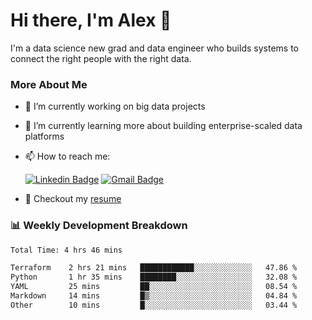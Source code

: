# Hi there, I'm Alex  👋

I'm a data science new grad and data engineer who builds systems to connect the right people with the right data. 

### More About Me

- 🔭 I’m currently working on big data projects
- 🌱 I’m currently learning more about building enterprise-scaled data platforms
- 📫 How to reach me:

  [![Linkedin Badge](https://img.shields.io/badge/LinkedIn-0077B5?style=for-the-badge&logo=linkedin&logoColor=white)](https://www.linkedin.com/in/alex-chen-112523chen/) [![Gmail Badge](https://img.shields.io/badge/Gmail-D14836?style=for-the-badge&logo=gmail&logoColor=white)](mailto:itsalexchen@gmail.com)
- 📝 Checkout my [resume](https://itsalexchen.vercel.app/AlexChenResume.pdf)



### 📊 Weekly Development Breakdown
<!--START_SECTION:waka-->

```txt
Total Time: 4 hrs 46 mins

Terraform    2 hrs 21 mins   ████████████░░░░░░░░░░░░░   47.86 %
Python       1 hr 35 mins    ████████░░░░░░░░░░░░░░░░░   32.08 %
YAML         25 mins         ██░░░░░░░░░░░░░░░░░░░░░░░   08.54 %
Markdown     14 mins         █▒░░░░░░░░░░░░░░░░░░░░░░░   04.84 %
Other        10 mins         █░░░░░░░░░░░░░░░░░░░░░░░░   03.44 %
```

<!--END_SECTION:waka-->
